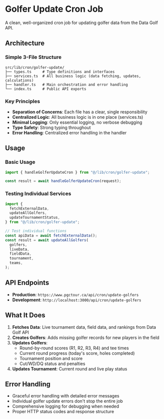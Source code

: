 # Golfer Update Cron Job

A clean, well-organized cron job for updating golfer data from the Data Golf API.

## Architecture

### **Simple 3-File Structure**

```
src/lib/cron/golfer-update/
├── types.ts     # Type definitions and interfaces
├── services.ts  # All business logic (data fetching, updates, calculations)
├── handler.ts   # Main orchestration and error handling
└── index.ts     # Public API exports
```

### **Key Principles**

- **Separation of Concerns**: Each file has a clear, single responsibility
- **Centralized Logic**: All business logic is in one place (services.ts)
- **Minimal Logging**: Only essential logging, no verbose debugging
- **Type Safety**: Strong typing throughout
- **Error Handling**: Centralized error handling in the handler

## Usage

### **Basic Usage**

```typescript
import { handleGolferUpdateCron } from "@/lib/cron/golfer-update";

const result = await handleGolferUpdateCron(request);
```

### **Testing Individual Services**

```typescript
import {
  fetchExternalData,
  updateAllGolfers,
  updateTournamentStatus,
} from "@/lib/cron/golfer-update";

// Test individual functions
const apiData = await fetchExternalData();
const result = await updateAllGolfers(
  golfers,
  liveData,
  fieldData,
  tournament,
  teams,
);
```

## API Endpoints

- **Production**: `https://www.pgctour.ca/api/cron/update-golfers`
- **Development**: `http://localhost:3000/api/cron/update-golfers`

## What It Does

1. **Fetches Data**: Live tournament data, field data, and rankings from Data Golf API
2. **Creates Golfers**: Adds missing golfer records for new players in the field
3. **Updates Golfers**:
   - Round-by-round scores (R1, R2, R3, R4) and tee times
   - Current round progress (today's score, holes completed)
   - Tournament position and score
   - Cut/WD/DQ status and penalties
4. **Updates Tournament**: Current round and live play status

## Error Handling

- Graceful error handling with detailed error messages
- Individual golfer update errors don't stop the entire job
- Comprehensive logging for debugging when needed
- Proper HTTP status codes and response structure
